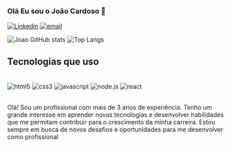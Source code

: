 
### Olá Eu sou o João Cardoso 👋

[![Linkedin](https://img.shields.io/badge/LinkedIn-0077B5?style=for-the-badge&logo=linkedin&logoColor=white)](https://www.linkedin.com/in/joão-cardoso-da-silva)
[![email](https://img.shields.io/badge/Gmail-D14836?style=for-the-badge&logo=gmail&logoColor=white)](mailto:joaocardosodasilva78@outlook.com)

![Joao GitHub stats](https://github-readme-stats.vercel.app/api?username=joao-dad&show_icons=true&theme=dracula)
![Top Langs](https://github-readme-stats.vercel.app/api/top-langs/?username=joao-dad&layout=compact)

## Tecnologias que uso

<div staly="display: inline_block"><br/>
    <img align="center" alt="html5" src="https://img.shields.io/badge/HTML5-E34F26?style=for-the-badge&logo=html5&logoColor=white" />
    <img align="center" alt="css3" src="https://img.shields.io/badge/CSS3-1572B6?style=for-the-badge&logo=css3&logoColor=white" />
    <img align="center" alt="javascript" src="https://img.shields.io/badge/JavaScript-323330?style=for-the-badge&logo=javascript&logoColor=F7DF1E" />
    <img align="center" alt="node.js" src="https://img.shields.io/badge/Node.js-43853D?style=for-the-badge&logo=node.js&logoColor=white" />
    <img align="center" alt="react" src="https://img.shields.io/badge/React-20232A?style=for-the-badge&logo=react&logoColor=61DAFB" />
</div><br/>

Olá! Sou um profissional com mais de 3 anos de experiência. Tenho um grande interesse em aprender novas tecnologias e desenvolver habilidades que me permitam contribuir para o crescimento da minha carreira. Estou sempre em busca de novos desafios e oportunidades para me desenvolver como profissional
